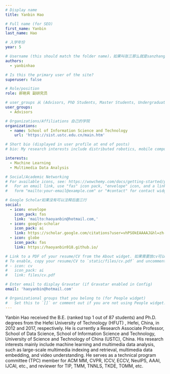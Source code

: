 ```yaml
---
# Display name
title: Yanbin Hao

# Full name (for SEO)
first_name: Yanbin
last_name: Hao

# 入学年份
year: 5

# Username (this should match the folder name)，如果叫张三那么就是sanzhang
authors:
  - yanbinhao

# Is this the primary user of the site? 
superuser: false

# Role/position 
role: 郝艳宾 副研究员

# user_groups 从 (Advisors, PhD Students, Master Students, Undergraduate) 从这四个里面选
user_groups:
  - Advisors

# Organizations/Affiliations 自己的学院
organizations:
  - name: School of Information Science and Technology
    url: 'https://sist.ustc.edu.cn/main.htm'

# Short bio (displayed in user profile at end of posts)
# bio: My research interests include distributed robotics, mobile computing and programmable matter.

interests:
  - Machine Learning
  - Multimedia Data Analysis

# Social/Academic Networking
# For available icons, see: https://wowchemy.com/docs/getting-started/page-builder/#icons
#   For an email link, use "fas" icon pack, "envelope" icon, and a link in the
#   form "mailto:your-email@example.com" or "#contact" for contact widget.

# Google Scholar如果没有可以注释后面三行
social:
  - icon: envelope
    icon_pack: fas
    link: 'mailto:haoyanbin@hotmail.com,'
  - icon: google-scholar
    icon_pack: ai
    link: https://scholar.google.com/citations?user=vhPSOkEAAAAJ&hl=zh-CN
  - icon: globe
    icon_pack: fas
    link: https://haoyanbin918.github.io/

# Link to a PDF of your resume/CV from the About widget. 如果需要放cv可以发给我
# To enable, copy your resume/CV to `static/files/cv.pdf` and uncomment the lines below.
# - icon: cv
#   icon_pack: ai
#   link: files/cv.pdf

# Enter email to display Gravatar (if Gravatar enabled in Config)
email: 'haoyanbin@hotmail.com'

# Organizational groups that you belong to (for People widget)
#   Set this to `[]` or comment out if you are not using People widget.
---
```


Yanbin Hao received the B.E. (ranked top 1 out of 87 students) and Ph.D. degrees from the Hefei University of Technology (HFUT) , Hefei, China, in 2012 and 2017, respectively. He is currently a Research Associate Professor, School of Data Science, School of Information Science and Technology, University of Science and Technology of China (USTC), China. His research interests mainly include machine learning and multimedia data analysis, such as large-scale multimedia indexing and retrieval, multimedia data embedding, and video understanding. He serves as a technical program committee (TPC) member for ACM MM, CVPR, ICCV, ECCV, NeuIPS, AAAI, IJCAI, etc., and reviewer for TIP, TMM, TNNLS, TKDE, TOMM, etc.
